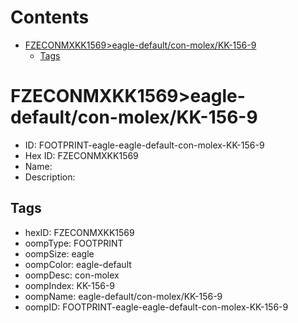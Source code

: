 



Contents
========

* [FZECONMXKK1569>eagle-default/con-molex/KK-156-9](#fzeconmxkk1569eagle-defaultcon-molexkk-156-9)
	* [Tags](#tags)

# FZECONMXKK1569>eagle-default/con-molex/KK-156-9

- ID: FOOTPRINT-eagle-eagle-default-con-molex-KK-156-9
- Hex ID: FZECONMXKK1569
- Name: 
- Description: 

## Tags

- hexID: FZECONMXKK1569
- oompType: FOOTPRINT
- oompSize: eagle
- oompColor: eagle-default
- oompDesc: con-molex
- oompIndex: KK-156-9
- oompName: eagle-default/con-molex/KK-156-9
- oompID: FOOTPRINT-eagle-eagle-default-con-molex-KK-156-9
